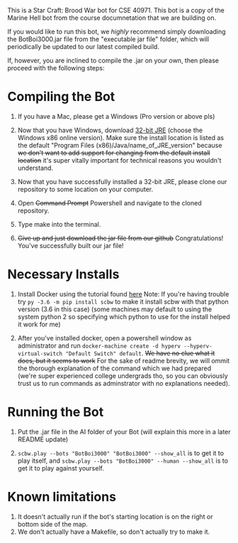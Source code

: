This is a Star Craft: Brood War bot for CSE 40971. This bot is a copy of the Marine Hell bot from the course documnetation that we are building on.

If you would like to run this bot, we *highly* recommend simply downloading the BotBoi3000.jar file from the "executable jar file" folder, which will periodically be updated to our latest compiled build.

If, however, you are inclined to compile the .jar on your own, then please proceed with the following steps:

# Compiling the Bot

1. If you have a Mac, please get a Windows (Pro version or above pls)

2. Now that you have Windows, download [32-bit JRE](https://www.oracle.com/java/technologies/javase-jre8-downloads.html) (choose the Windows x86 online version). Make sure the install location is listed as the default "Program Files (x86)/Java/name_of_JRE_version" because ~~we don't want to add support for changing from the default install location~~ it's super vitally important for technical reasons you wouldn't understand.

3. Now that you have successfully installed a 32-bit JRE, please clone our repository to some location on your computer.

4. Open ~~Command Prompt~~ Powershell and navigate to the cloned repository.

5. Type make into the terminal.

6. ~~Give up and just download the jar file from our github~~ Congratulations! You've successfully built our jar file!

# Necessary Installs

1. Install Docker using the tutorial found [here](https://github.com/Games-and-Simulations/sc-docker/blob/master/INSTALL.md)
Note: If you're having trouble try `py -3.6 -m pip install scbw` to make it install scbw with that python version (3.6 in this case) (some machines may default to using the system python 2 so specifying which python to use for the install helped it work for me)

2. After you've installed docker, open a powershell window as administrator and run `docker-machine create -d hyperv --hyperv-virtual-switch "Default Switch" default`. ~~We have no clue what it does, but it seems to work~~ For the sake of readme brevity, we will ommit the thorough explanation of the command which we had prepared (we're super experienced college undergrads tho, so you can obviously trust us to run commands as adminstrator with no explanations needed).

# Running the Bot

1. Put the .jar file in the AI folder of your Bot (will explain this more in a later README update)

2. `scbw.play --bots "BotBoi3000" "BotBoi3000" --show_all` is to get it to play itself, and `scbw.play --bots "BotBoi3000" --human --show_all` is to get it to play against yourself.

# Known limitations

1. It doesn't actually run if the bot's starting location is on the right or bottom side of the map.
2. We don't actually have a Makefile, so don't actually try to make it.


